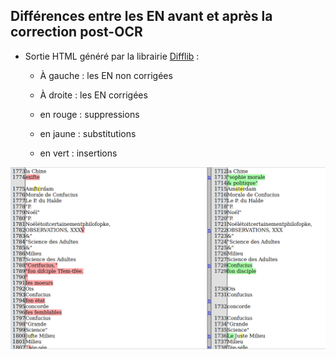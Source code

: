 ## Différences entre les EN avant et après la correction post-OCR

* Sortie HTML généré par la librairie [Difflib](https://docs.python.org/3/library/difflib.html) :

  * À gauche : les EN non corrigées

  * À droite : les EN corrigées

    

  * en rouge : suppressions

  * en jaune : substitutions

  * en vert : insertions

<p align="center">
  <img src="../img/diff_html.png">
</p> 

